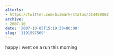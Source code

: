 ```yaml
---
alturls:
- https://twitter.com/bismark/status/314450862
archive:
- 2007-10
date: '2007-10-05T15:19:29+00:00'
slug: '1191597569'
---
```


happy i went on a run this morning

